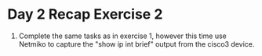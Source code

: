 # Day 2 Recap Exercise 2

1. Complete the same tasks as in exercise 1, however this time use Netmiko to capture the "show ip int brief" output from the cisco3 device.
